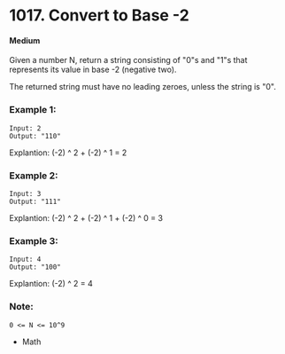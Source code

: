 # 1017. Convert to Base -2
#### Medium

Given a number N, return a string consisting of "0"s and "1"s that represents its value in base -2 (negative two).

The returned string must have no leading zeroes, unless the string is "0".

 

### Example 1:
```
Input: 2
Output: "110"
```
Explantion: (-2) ^ 2 + (-2) ^ 1 = 2

### Example 2:

```
Input: 3
Output: "111"
```
Explantion: (-2) ^ 2 + (-2) ^ 1 + (-2) ^ 0 = 3

### Example 3:

```
Input: 4
Output: "100"
```

Explantion: (-2) ^ 2 = 4
 

### Note:
```
0 <= N <= 10^9
```

* Math